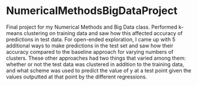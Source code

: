 # NumericalMethodsBigDataProject
Final project for my Numerical Methods and Big Data class. Performed k-means clustering on training data and saw how this affected accuracy of predictions in test data. For open-ended exploration, I came up with 5 additional ways to make predictions in the test set and saw how their accuracy compared to the baseline approach for varying numbers of clusters. These other approaches had two things that varied among them: whether or not the test data was clustered in addition to the training data, and what scheme was used to predict the value of y at a test point given the values outputted at that point by the different regressions.
